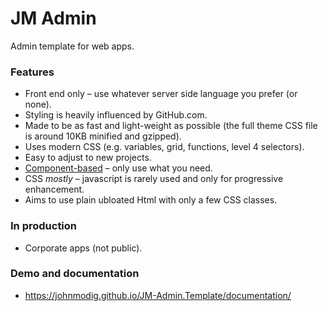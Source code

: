 # JM Admin

Admin template for web apps. 

### Features

* Front end only – use whatever server side language you prefer (or none).
* Styling is heavily influenced by GitHub.com.
* Made to be as fast and light-weight as possible (the full theme CSS file is around 10KB minified and gzipped).
* Uses modern CSS (e.g. variables, grid, functions, level 4 selectors).
* Easy to adjust to new projects.
* [Component-based](https://johnmodig.github.io/JM-Admin.Template/documentation/components.html) – only use what you need.
* CSS *mostly* – javascript is rarely used and only for progressive enhancement.
* Aims to use plain ubloated Html with only a few CSS classes.

### In production

* Corporate apps (not public).

### Demo and documentation

* https://johnmodig.github.io/JM-Admin.Template/documentation/